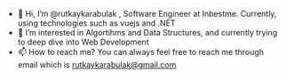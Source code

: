 - 👋 Hi, I’m @rutkaykarabulak , Software Engineer at Inbestme. Currently, using technologies such as vuejs and .NET
- 👀 I’m interested in Algortihms and Data Structures, and currently trying to deep dive into Web Development
- 📫 How to reach me? You can always feel free to reach me through email which is rutkaykarabulak@gmail.com

<!---
rutkaykarabulak/rutkaykarabulak is a ✨ special ✨ repository because its `README.md` (this file) appears on your GitHub profile.
You can click the Preview link to take a look at your changes.
--->
